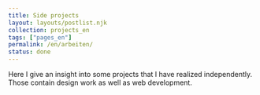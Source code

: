 ```yaml
---
title: Side projects
layout: layouts/postlist.njk
collection: projects_en
tags: ["pages_en"]
permalink: /en/arbeiten/
status: done
---
```

Here I give an insight into some projects that I have realized independently. Those contain design work as well as web development.
